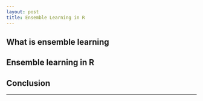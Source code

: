 ```yaml
---
layout: post
title: Ensemble Learning in R
---
```


## What is ensemble learning


## Ensemble learning in R


## Conclusion


--------
[^1]: 
